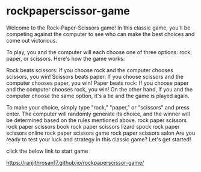 # rockpaperscissor-game
Welcome to the Rock-Paper-Scissors game! In this classic game, you'll be competing against the computer to see who can make the best choices and come out victorious.

To play, you and the computer will each choose one of three options: rock, paper, or scissors. Here's how the game works:

Rock beats scissors: If you choose rock and the computer chooses scissors, you win!
Scissors beats paper: If you choose scissors and the computer chooses paper, you win!
Paper beats rock: If you choose paper and the computer chooses rock, you win!
On the other hand, if you and the computer choose the same option, it's a tie and the game is played again.

To make your choice, simply type "rock," "paper," or "scissors" and press enter. The computer will randomly generate its choice, and the winner will be determined based on the rules mentioned above.
rock paper scissors
rock paper scissors book
rock paper scissors lizard spock
rock paper scissors online
rock paper scissors game
rock paper scissors salon
Are you ready to test your luck and strategy in this classic game? Let's get started!

click the below link to start game

https://ranjithrosan17.github.io/rockpaperscissor-game/

